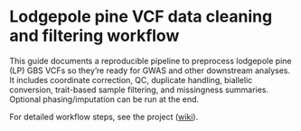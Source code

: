 # Lodgepole pine VCF data cleaning and filtering workflow
This guide documents a reproducible pipeline to preprocess lodgepole pine (LP) GBS VCFs so they’re ready for GWAS and other downstream analyses. It includes coordinate correction, QC, duplicate handling, biallelic conversion, trait-based sample filtering, and missingness summaries. Optional phasing/imputation can be run at the end.

For detailed workflow steps, see the project ([wiki](https://github.com/ArghavanAlisoltani/LP-GBS-VCFprep/wiki)).
